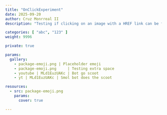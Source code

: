 ```yaml
---
title: "OnClickExperiment"
date: 2025-09-20
author: Cruz Monrreal II
description: "Testing if clicking on an image with a HREF link can be followed"

categories: [ "abc", "123" ]
weight: 9996

private: true

params:
  gallery:
    - package-emoji.png | Placeholder emoji
    - package-emoji.png     | Testing extra space
    - youtube | MLd1EuzUAKc | Bot go scoot
    - yt | MLd1EuzUAKc | Smol bot does the scoot

resources:
  - src: package-emoji.png
    params:
      cover: true

---
```



